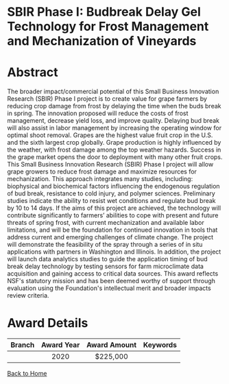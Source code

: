
SBIR Phase I: Budbreak Delay Gel Technology for Frost Management and Mechanization of Vineyards
===============================================================================================

# Abstract


The broader impact/commercial potential of this Small Business Innovation Research (SBIR) Phase I project is to create value for grape farmers by reducing crop damage from frost by delaying the time when the buds break in spring. The innovation proposed will reduce the costs of frost management, decrease yield loss, and improve quality. Delaying bud break will also assist in labor management by increasing the operating window for optimal shoot removal. Grapes are the highest value fruit crop in the U.S. and the sixth largest crop globally. Grape production is highly influenced by the weather, with frost damage among the top weather hazards. Success in the grape market opens the door to deployment with many other fruit crops. This Small Business Innovation Research (SBIR) Phase I project will allow grape growers to reduce frost damage and maximize resources for mechanization. This approach integrates many studies, including: biophysical and biochemical factors influencing the endogenous regulation of bud break, resistance to cold injury, and polymer sciences. Preliminary studies indicate the ability to resist wet conditions and regulate bud break by 10 to 14 days. If the aims of this project are achieved, the technology will contribute significantly to farmers’ abilities to cope with present and future threats of spring frost, with current mechanization and available labor limitations, and will be the foundation for continued innovation in tools that address current and emerging challenges of climate change. The project will demonstrate the feasibility of the spray through a series of in situ applications with partners in Washington and Illinois. In addition, the project will launch data analytics studies to guide the application timing of bud break delay technology by testing sensors for farm microclimate data acquisition and gaining access to critical data sources. This award reflects NSF's statutory mission and has been deemed worthy of support through evaluation using the Foundation's intellectual merit and broader impacts review criteria.  

# Award Details

|Branch|Award Year|Award Amount|Keywords|
| :---: | :---: | :---: | :---: |
||2020|$225,000||
  
  


[Back to Home](https://github.com/chrischow/dod_sbir_awards/Reports/JT/#535)